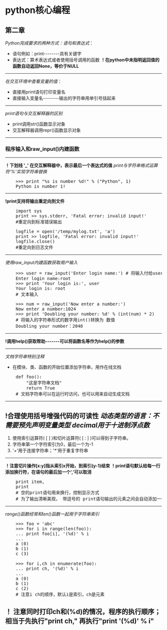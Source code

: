 # python核心编程
## 第二章

*Python完成要求的两种方式：语句和表达式*：

* 语句例如：print--------具有关键字
* 表达式：算术表达式或者使用括号调用的函数
**！在python中未指明返回值的函数自动返回None，等价于NULL**
---------------------------------------------
*在交互环境中查看变量的值*：

* 直接用print语句打印变量名
* 直接输入变量名--------输出的字符串用单引号括起来
----------------------------------------------
*print语句与交互解释器的区别*

- print调用str()函数显示对象
- 交互解释器调用repr()函数显示对象
-----------------------------------------------
### 程序输入和raw_input()内建函数
-----------------------------------------------
**！下划线 '_' 在交互解释器中，表示最后一个表达式的值**
*print与字符串格式运算符'%'实现字符串替换*
<pre>
	>>> print "%s is number %d!" % ("Python", 1)
	Python is number 1!
</pre>
------------------------------------------------
**!print支持将输出重定向到文件**
<pre>
	import sys
	print >> sys.stderr, 'Fatal error: invalid input!'
 	#重定向到标准错误输出
</pre>

<pre>
	logfile = open('/temp/mylog.txt', 'a')
	print >> logfile, 'Fatal error: invalid input!'
	logfile.close()
	#重定向到日志文件
</pre>
------------------------
*使用raw_input内建函数获取用户输入*
<pre>
	>>> user = raw_input('Enter login name:') # 将输入付给user变量
	Enter login name:root
	>>> print 'Your login is:', user
	Your login is: root
	# 文本输入
</pre>

<pre>
	>>> num = raw_input('Now enter a number:')
	Now enter a number:1024
	>>> print 'Doubling your number: %d' % (int(num) * 2) 
	# 将输入的字符串形式的数字用int()转换为 数值
	Doubling your number：2048
</pre>
-------------------------------------------------------
**!调用help()获取帮助-------可以将函数名等作为help()的参数**

--------------------------------------------------------
*文档字符串特别注释*
- 在模块、类、函数的开始位置添加字符串，用作在线文档
<pre>
	def foo():
		"这是字符串文档"
		return True
	# 文档字符串可以在运行时访问，也可以用来自动生成文档
</pre>
-----------------------------------------------------------
**!合理使用括号增强代码的可读性**
*动态类型的语言：不需要预先声明变量类型*
*decimal用于十进制浮点数*
----------------------
1. 使用索引运算符( [ ] )和切片运算符( [ : ] )可以得到子字符串。
2. 字符串第一个字符索引为0，最后一个为-1
3. '+'用于连接字符串；'*'用于重复字符串
-----------------
**！注意切片操作[x:y]指从索引x开始，到索引(y-1)结束**
**！print语句默认给每一行添加换行符，在语句的最后加一个','可以取消**
<pre>
	print item,
	print
	# 空的print语句用来换行，控制显示方式
	# 为了输出清晰美观， 带逗号的 print语句输出的元素之间会自动添加一个空格
</pre>
---------------
*range()函数经常和len()函数一起用于字符串索引*
<pre>
	>>> foo = 'abc'
	>>> for i in range(len(foo)):
	... print foo[i], '(%d)' % i
	...
	a (0)
	b (1)
	c (3)

	>>> for i,ch in enumerate(foo):
	... print ch, '(%d)' % i
	...
	a (0)
	b (1)
	c (2)
	# 注意i ch的顺序，默认i是索引，ch是元素
</pre>
**！ 注意同时打印ch和(%d)的情况，程序的执行顺序；相当于先执行"print ch," 再执行"print '(%d)' % i"**
------------------